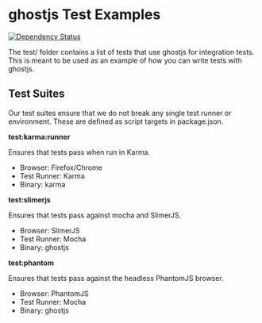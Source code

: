 # ghostjs Test Examples

[![Dependency Status](https://david-dm.org/kevingrandon/ghostjs.svg?path=/ghostjs-examples/)](https://david-dm.org/kevingrandon/ghostjs?path=/ghostjs-examples/)

The test/ folder contains a list of tests that use ghostjs for integration tests. This is meant to be used as an example of how you can write tests with ghostjs.

## Test Suites

Our test suites ensure that we do not break any single test runner or environment. These are defined as script targets in package.json.

**test:karma:runner**

Ensures that tests pass when run in Karma.

* Browser: Firefox/Chrome
* Test Runner: Karma
* Binary: karma

**test:slimerjs**

Ensures that tests pass against mocha and SlimerJS.

* Browser: SlimerJS
* Test Runner: Mocha
* Binary: ghostjs

**test:phantom**

Ensures that tests pass against the headless PhantomJS browser.

* Browser: PhantomJS
* Test Runner: Mocha
* Binary: ghostjs
